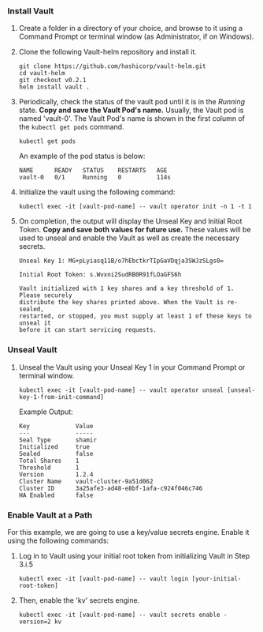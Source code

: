 ### Install Vault

1. Create a folder in a directory of your choice, and browse to it using a Command Prompt or terminal window (as Administrator, if on Windows).

2. Clone the following Vault-helm repository and install it.

   ```
   git clone https://github.com/hashicorp/vault-helm.git
   cd vault-helm
   git checkout v0.2.1
   helm install vault .
   ```

3. Periodically, check the status of the vault pod until it is in the *Running* state. **Copy and save the Vault Pod's name.** Usually, the Vault pod is named 'vault-0'. The Vault Pod's name is shown in the first column of the `kubectl get pods` command.

   ```
   kubectl get pods
   ```
   An example of the pod status is below:
   ```
   NAME      READY   STATUS    RESTARTS   AGE
   vault-0   0/1     Running   0          114s
   ```

4. Initialize the vault using the following command:

   ```
   kubectl exec -it [vault-pod-name] -- vault operator init -n 1 -t 1
   ```

5. On completion, the output will display the Unseal Key and Initial Root Token. **Copy and save both values for future use.** These values will be used to unseal and enable the Vault as well as create the necessary secrets.

   ```
   Unseal Key 1: MG+pLyiasq11B/o7hEbctkrTIpGaVDqja3SWJzSLgs0=

   Initial Root Token: s.Wvxni2SudRB0R91fLOaGFS6h

   Vault initialized with 1 key shares and a key threshold of 1. Please securely
   distribute the key shares printed above. When the Vault is re-sealed,
   restarted, or stopped, you must supply at least 1 of these keys to unseal it
   before it can start servicing requests.
   ```

### Unseal Vault

1. Unseal the Vault using your Unseal Key 1 in your Command Prompt or terminal window.

   ```
   kubectl exec -it [vault-pod-name] -- vault operator unseal [unseal-key-1-from-init-command]
   ```

   Example Output:
   ```
   Key             Value
   ---             -----
   Seal Type       shamir
   Initialized     true
   Sealed          false
   Total Shares    1
   Threshold       1
   Version         1.2.4
   Cluster Name    vault-cluster-9a51d062
   Cluster ID      3a25afe3-ad48-e8bf-1afa-c924f046c746
   HA Enabled      false
   ```

### Enable Vault at a Path

For this example, we are going to use a key/value secrets engine. Enable it using the following commands:

1. Log in to Vault using your initial root token from initializing Vault in Step 3.i.5

   ```
   kubectl exec -it [vault-pod-name] -- vault login [your-initial-root-token]
   ```
   
2. Then, enable the 'kv' secrets engine.

   ```
   kubectl exec -it [vault-pod-name] -- vault secrets enable -version=2 kv
   ```